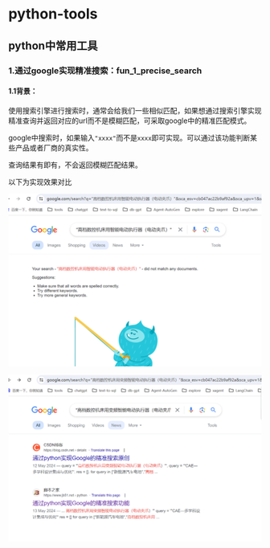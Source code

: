 # python-tools
## python中常用工具

### 1.通过google实现精准搜索：fun_1_precise_search

#### 1.1背景：

使用搜索引擎进行搜索时，通常会给我们一些相似匹配，如果想通过搜索引擎实现精准查询并返回对应的url而不是模糊匹配，可采取google中的精准匹配模式。

google中搜索时，如果输入`"xxxx"`而不是`xxxx`即可实现。可以通过该功能判断某些产品或者厂商的真实性。

查询结果有即有，不会返回模糊匹配结果。

以下为实现效果对比

![](.\image\fun1-1.png)

![](.\image\fun1-2.png)
